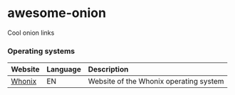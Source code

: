 # awesome-onion
Cool onion links

### Operating systems
|Website|Language|Description|
|:------|:-------|:----------|
|[Whonix](http://www.dds6qkxpwdeubwucdiaord2xgbbeyds25rbsgr73tbfpqpt4a6vjwsyd.onion/)|EN|Website of the Whonix operating system|
